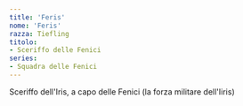 ```yaml
---
title: 'Feris'
nome: 'Feris'
razza: Tiefling
titolo:
- Sceriffo delle Fenici
series:
- Squadra delle Fenici
---
```


Sceriffo dell'Iris, a capo delle Fenici (la forza militare dell'Iiris)

